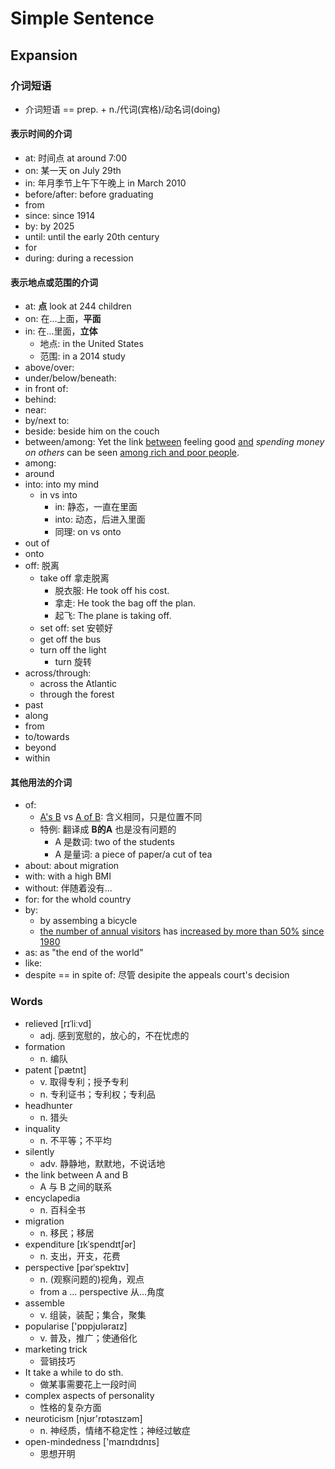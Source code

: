 # Simple Sentence

## Expansion

### 介词短语

- 介词短语 == prep. + n./代词(宾格)/动名词(doing)

#### 表示时间的介词

- at: 时间点 at around 7:00
- on: 某一天 on July 29th
- in: 年月季节上午下午晚上 in March 2010
- before/after: before graduating
- from
- since: since 1914
- by: by 2025
- until: until the early 20th century
- for
- during: during a recession

#### 表示地点或范围的介词

- at: **点** look at 244 children
- on: 在...上面，**平面**
- in: 在...里面，**立体**
    - 地点: in the United States
    - 范围: in a 2014 study
- above/over:
- under/below/beneath:
- in front of:
- behind:
- near:
- by/next to:
- beside: beside him on the couch
- between/among: Yet the link <u>between</u> feeling good <u>and</u> *spending money on others* can be seen <u>among rich and poor people</u>.
- among:
- around
- into: into my mind
    - in vs into
        - in: 静态，一直在里面
        - into: 动态，后进入里面
        - 同理: on vs onto
- out of
- onto
- off: 脱离
    - take off 拿走脱离
        - 脱衣服: He took off his cost.
        - 拿走: He took the bag off the plan.
        - 起飞: The plane is taking off.
    - set off: set 安顿好
    - get off the bus
    - turn off the light
        - turn 旋转
- across/through:
    - across the Atlantic
    - through the forest
- past
- along
- from
- to/towards
- beyond
- within


#### 其他用法的介词

- of:
    - <u>A's B</u> vs <u>A of B</u>: 含义相同，只是位置不同
    - 特例: 翻译成 **B的A** 也是没有问题的
        - A 是数词: two of the students
        - A 是量词: a piece of paper/a cut of tea
- about: about migration
- with: with a high BMI
- without: 伴随着没有...
- for: for the whold country
- by:
    - by assembing a bicycle
    - <u>the number of annual visitors</u> has <u>increased by more than 50%</u> <u>since 1980</u>
- as: as "the end of the world"
- like:
- despite == in spite of: 尽管 desipite the appeals court's decision 

### Words

- relieved [rɪˈliːvd]
    - adj. 感到宽慰的，放心的，不在忧虑的
- formation
    - n. 编队
- patent [ˈpætnt]
    - v. 取得专利；授予专利
    - n. 专利证书；专利权；专利品
- headhunter
    - n. 猎头
- inquality
    - n. 不平等；不平均
- silently
    - adv. 静静地，默默地，不说话地
- the link between A and B
    - A 与 B 之间的联系
- encyclapedia
    - n. 百科全书
- migration
    - n. 移民；移居
- expenditure [ɪkˈspendɪtʃər]
    - n. 支出，开支，花费
- perspective [pərˈspektɪv]
    - n. (观察问题的)视角，观点
    - from a ... perspective 从...角度
- assemble
    - v. 组装，装配；集合，聚集
- popularise ['pɒpjʊləraɪz]
    - v. 普及，推广；使通俗化
- marketing trick
    - 营销技巧
- It take a while to do sth.
    - 做某事需要花上一段时间
- complex aspects of personality
    - 性格的复杂方面
- neuroticism [njʊr'rɒtəsɪzəm]
    - n. 神经质，情绪不稳定性；神经过敏症
- open-mindedness ['maɪndɪdnɪs]
    - 思想开明
